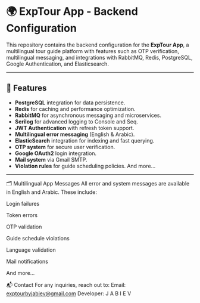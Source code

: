 # 🌍 ExpTour App - Backend Configuration

This repository contains the backend configuration for the **ExpTour App**, a multilingual tour guide platform with features such as OTP verification, multilingual messaging, and integrations with RabbitMQ, Redis, PostgreSQL, Google Authentication, and Elasticsearch.

---

## 🚀 Features

- **PostgreSQL** integration for data persistence.
- **Redis** for caching and performance optimization.
- **RabbitMQ** for asynchronous messaging and microservices.
- **Serilog** for advanced logging to Console and Seq.
- **JWT Authentication** with refresh token support.
- **Multilingual error messaging** (English & Arabic).
- **ElasticSearch** integration for indexing and fast querying.
- **OTP system** for secure user verification.
- **Google OAuth2** login integration.
- **Mail system** via Gmail SMTP.
- **Violation rules** for guide scheduling policies.    And more...

---

🗂 Multilingual App Messages
All error and system messages are available in English and Arabic. These include:

Login failures

Token errors

OTP validation

Guide schedule violations

Language validation

Mail notifications

And more...


📬 Contact
For any inquiries, reach out to:
Email: exptourbyjabiev@gmail.com
Developer: J A B I E V
